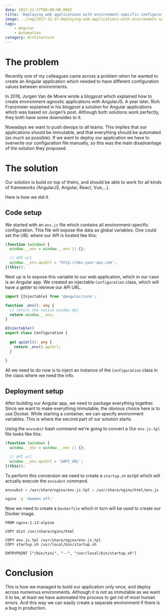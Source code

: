 ```yaml
---
date: 2017-12-27T00:00:00.000Z
title: 'Deploying web applications with environment-specific configurations'
image: ../img/2017-12-27-Deploying-web-applications-with-environment-specific-configurations/post-image.jpg
tags:
    - Angular
    - Automation
category: Architecture
---
```


# The problem

Recently one of my colleagues came across a problem when he wanted to create an Angular application which needed to have different configuration values between environments.

In 2016, Jurgen Van de Moere wrote a <OutboundLink href="https://www.jvandemo.com/how-to-configure-your-angularjs-application-using-environment-variables/" rel="noreferrer" target="_blank">blogpost</OutboundLink> which explained how to create environment-agnostic applications with AngularJS.
A year later, Rich Franzmeier explained in his <OutboundLink href="https://www.intertech.com/Blog/deploying-angular-4-apps-with-environment-specific-info/" rel="noreferrer" target="_blank">blogpost</OutboundLink> a solution for Angular applications which was based on Jurgen’s post.
Although both solutions work perfectly, they both have some downsides to it.

Nowadays we want to push devops to all teams.
This implies that our applications should be immutable, and that everything should be automated (as much as possible).
If we want to deploy our application we have to overwrite our configuration file manually, so this was the main disadvantage of the solution they proposed.

# The solution

Our solution is build on top of theirs, and should be able to work for all kinds of frameworks (AngularJS, Angular, React, Vue,...).

Here is how we did it.

## Code setup

We started with an `env.js` file which contains all environment-specific configuration.
This file will expose the data as global variables.
One could set the URL where our API is hosted like this:

```javascript
(function (window) {
  window.__env = window.__env || {};

  // API url
  window.__env.apiUrl = 'http://dev.your-api.com';
}(this));
```

Next up is to expose this variable to our web application, which in our case is an Angular app.
We created an injectable `Configuration` class, which will have a getter to retrieve our API URL.

```typescript
import {Injectable} from '@angular/core';

function _env(): any {
  // return the native window obj
  return window.__env;
}

@Injectable()
export class Configuration {
  
  get apiUrl(): any {
    return _env().apiUrl;
  }
  
}
```

All we need to do now is to inject an instance of the `Configuration` class in the class where we need the info.

## Deployment setup

After building our Angular app, we need to package everything together.
Since we want to make everything immutable, the obvious choice here is to use Docker.
While starting a container, we can specify environment variables.
This is where the second part of our solution starts.

Using the `envsubst` bash command we're going to convert a Our `env.js.tpl` file looks like this:

```javascript
(function (window) {
  window.__env = window.__env || {};

  // API url
  window.__env.apiUrl = '$API_URL';
}(this));
```

To perform this conversion we need to create a `startup.sh` script which will actually execute the `envsubst` command.

```bash
envsubst < /usr/share/nginx/env.js.tpl > /usr/share/nginx/html/env.js

nginx -g 'daemon off;'
```

Now we need to create a `Dockerfile` which in turn will be used to create our Docker image.

```docker
FROM nginx:1.13-alpine

COPY dist /usr/share/nginx/html

COPY env.js.tpl /usr/share/nginx/env.js.tpl
COPY startup.sh /usr/local/bin/startup.sh

ENTRYPOINT ["/bin/tini", "--", "/usr/local/bin/startup.sh"]
```

# Conclusion

This is how we managed to build our application only once, and deploy across numerous environments.
Although it is not as immutable as we want it to be, at least we have automated the process to get rid of most human errors.
And this way we can easily create a separate environment if there is a bug in production.
